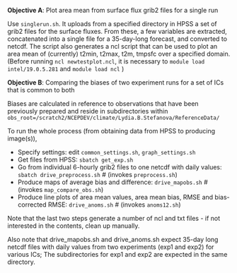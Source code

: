 **Objective A**: Plot area mean from surface flux grib2 files for a single run

Use `singlerun.sh`. It uploads from a specified directory in HPSS a set of grib2 files for the surface fluxes. From these, a few variables are extracted, concatenated into a single file for a 35-day-long forecast, and converted to netcdf. The script also generates a ncl script that can be used to plot an area mean of (currently) t2min, t2max, t2m, tmpsfc over a specified domain. (Before running `ncl newtestplot.ncl`, it is necessary to `module load intel/19.0.5.281` and `module load ncl`  )


**Objective B**: Comparing the biases of two experiment runs for a set of ICs that is common to both

Biases are calculated in reference to observations that have been previously prepared and reside in subdirectories within `obs_root=/scratch2/NCEPDEV/climate/Lydia.B.Stefanova/ReferenceData/`

To run the whole process (from obtaining data from HPSS to producing image(s)),

- Specify settings: edit `common_settings.sh`, `graph_settings.sh`
- Get files from HPSS: `sbatch get_exp.sh`
- Go from individual 6-hourly grib2 files to one netcdf with daily values: `sbatch drive_preprocess.sh` # (invokes `preprocess.sh`)
- Produce maps of average bias and difference: `drive_mapobs.sh`   # (invokes `map_compare_obs.sh`)
- Produce line plots of area mean values, area mean bias, RMSE and bias-corrected RMSE: `drive_anoms.sh` # (invokes `anoms12.sh`)

Note that the last two steps generate a number of ncl and txt files - if not interested in the contents, clean up manually.

Also note that drive_mapobs.sh and drive_anoms.sh expect 35-day long netcdf files with daily values from two experiments (exp1 and exp2) for various ICs; The subdirectories for exp1 and exp2 are expected in the same directory.


